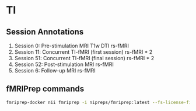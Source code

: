 # TI
## Session Annotations
1. Session 0: Pre-stimulation MRI
    T1w
    DTI
    rs-fMRI
2. Session 11: Concurrent TI-fMRI (first session)
    rs-fMRI * 2
3. Session 51: Concurrent TI-fMRI (final session)
    rs-fMRI * 2
4. Session 52: Post-stimulation MRI
    rs-fMRI
5. Session 6: Follow-up MRI
    rs-fMRI

## fMRIPrep commands
```bash
fmriprep-docker nii fmriprep -i nipreps/fmriprep:latest --fs-license-file ~/freesurfer/license.txt -w ../tmp
```